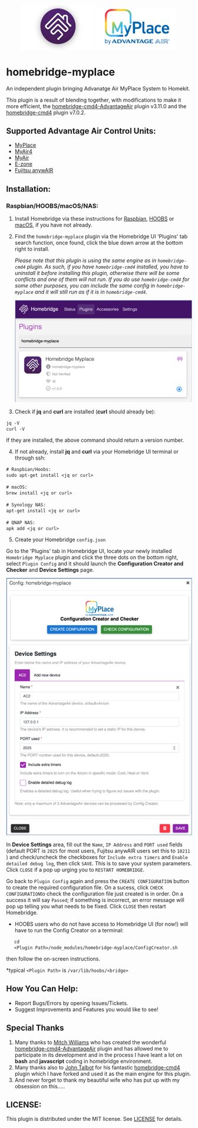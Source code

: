 
<p align="center">
<img src="Screenshots/HomebridgeLogo.png" width="200">
<img src="Screenshots/MyPlace.png" width="220">
</p>

# homebridge-myplace
An independent plugin bringing Advanatge Air MyPlace System to Homekit.

This plugin is a result of blending together, with modifications to make it more efficient, the [homebridge-cmd4-AdvantageAir](https://github.com/mitch7391/homebridge-cmd4-AdvantageAir) plugin v3.11.0 and the [homebridge-cmd4](https://github.com/mitch7391/homebridge-cmd4) plugin v7.0.2. 

## Supported Advantage Air Control Units:
  * [MyPlace](https://apps.apple.com/au/app/myplace/id996398299)
  * [MyAir4](https://apps.apple.com/au/app/myair4/id925994861)
  * [MyAir](https://apps.apple.com/au/app/myair/id481563583)
  * [E-zone](https://apps.apple.com/au/app/e-zone/id925994857)
  * [Fujitsu anywAIR](https://apps.apple.com/au/app/anywair/id1509639853)

## Installation:
### Raspbian/HOOBS/macOS/NAS:
1. Install Homebridge via these instructions for [Raspbian](https://github.com/homebridge/homebridge/wiki/Install-Homebridge-on-Raspbian), [HOOBS](https://support.hoobs.org/docs) or [macOS](https://github.com/homebridge/homebridge/wiki/Install-Homebridge-on-macOS), if you have not already.

2. Find the `homebridge-myplace` plugin via the Homebridge UI 'Plugins' tab search function, once found, click the blue down arrow at the bottom right to install.
  
   *Please note that this plugin is using the same engine as in `homebridge-cmd4` plugin. As such, if you have `homebridge-cmd4` installed, you have to uninstall it before installing this plugin, otherwise there will be some conflicts and one of them will not run. If you do use `homebridge-cmd4` for some other purposes, you can include the same config in `homebridge-myplace` and it will still run as if it is in `homebridge-cmd4`.*

     <p align="left">
     <img width="600px" src="Screenshots/MyPlaceInstall.png">
     </p>
3. Check if <B>jq</B> and <B>curl</B> are installed (<B>curl</B> should already be):
```shell
jq -V
curl -V
```
If they are installed, the above command should return a version number.

4. If not already, install <B>jq</B> and <B>curl</B> via your Homebridge UI terminal or through ssh: 
```shell
# Raspbian/Hoobs:
sudo apt-get install <jq or curl>

# macOS:
brew install <jq or curl>

# Synology NAS:
apt-get install <jq or curl>

# QNAP NAS:
apk add <jq or curl>
```


5. Create your Homebridge `config.json`
   
  Go to the 'Plugins' tab in Homebridge UI, locate your newly installed `Homebridge Myplace` plugin and click the three dots on the bottom right, select `Plugin Config` and it should launch the <B>Configuration Creator and Checker</B> and <B>Device Settings</B> page.
     <p align="left">
     <img width="600px" src="Screenshots/MyPlaceConfigCreator.png">
     </p>

   In <B>Device Settings</B> area, fill out the `Name`, `IP Address` and `PORT used` fields (default PORT is `2025` for most users, Fujitsu anywAIR users set this to `10211` ) and check/uncheck the checkboxes for `Include extra timers` and `Enable detailed debug log`, then click `SAVE`. This is to save your system parameters. Click `CLOSE` if a pop up urging you to `RESTART HOMEBRIDGE`.
   
   Go back to `Plugin Config` again and press the `CREATE CONFIGURATION` button to create the required configuration file.  On a sucess, click `CHECK CONFIGURATION`to check the configuration file just created is in order. On a success it will say `Passed`; if something is incorrect, an error message will pop up telling you what needs to be fixed. Click `CLOSE` then restart Homebridge.

* HOOBS users who do not have access to Homebridge UI (for now!) will have to run the Config Creator on a terminal:
```shell
   cd
   <Plugin Path>/node_modules/homebridge-myplace/ConfigCreator.sh
```
  then follow the on-screen instructions.
  
  *typical `<Plugin Path>` is `/var/lib/hoobs/<bridge>` 

## How You Can Help:
* Report Bugs/Errors by opening Issues/Tickets.
* Suggest Improvements and Features you would like to see!


## Special Thanks
1. Many thanks to [Mitch Williams](https://github.com/mitch7391) who has created the wonderful [homebridge-cmd4-AdvantageAir](https://github.com/mitch7391/homebridge-cmd4-AdvantageAir) plugin and has allowed me to participate in its development and in the process I have leant a lot on **bash** and **javascript** coding in homebridge environment.
2. Many thanks also to [John Talbot](https://github.com/ztalbot2000) for his fantastic [homebridge-cmd4](https://github.com/mitch7391/homebridge-cmd4) plugin which I have forked and used it as the main engine for this plugin.
3. And never forget to thank my beautiful wife who has put up with my obsession on this.....


## LICENSE:
This plugin is distributed under the MIT license. See [LICENSE](https://github.com/mitch7391/cmd4-E-Zone-MyAir/blob/master/LICENSE) for details.
